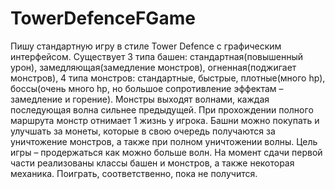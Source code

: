 # TowerDefenceFGame

Пишу стандартную игру в стиле Tower Defence  с графическим интерфейсом. 
Существует 3 типа башен: стандартная(повышенный урон), замедляющая(замедление монстров), огненная(поджигает монстров), 4 типа монстров: стандартные, быстрые, плотные(много hp), боссы(очень много hp, но большое сопротивление эффектам – замедление и горение). Монстры выходят волнами, каждая последующая волна сильнее предыдущей. При прохождении полного маршрута монстр отнимает 1 жизнь у игрока. Башни можно покупать и улучшать за монеты, которые в свою очередь получаются за уничтожение монстров, а также при полном уничтожении волны. Цель игры – продержаться как можно больше волн. На момент сдачи первой части реализованы классы башен и монстров, а также некоторая механика. Поиграть, соответственно, пока не получится.
